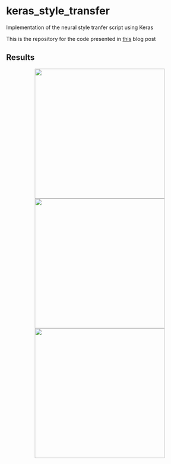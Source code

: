 # keras_style_transfer
Implementation of the neural style tranfer script using Keras

This is the repository for the code presented in [this](http://markojerkic.com/style-transfer-keras/) blog post

## Results
<p align="center">
  <img src="https://i0.wp.com/markojerkic.com/wp-content/uploads/2018/01/rob_cont.jpg" width="350"/>
  <img src="https://i1.wp.com/markojerkic.com/wp-content/uploads/2018/01/rob.jpg" width="350"/>
  <img src="https://i2.wp.com/markojerkic.com/wp-content/uploads/2018/01/naked.jpg" width="350"/>
</p>
